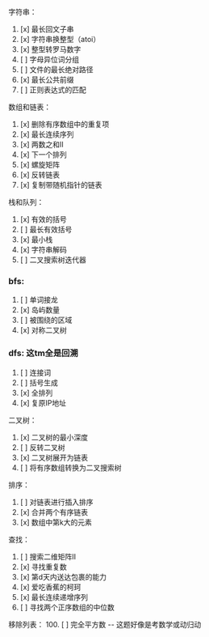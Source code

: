 字符串：
1. [x] 最长回文子串
2. [x] 字符串换整型（atoi）
3. [x] 整型转罗马数字
4. [ ] 字母异位词分组
5. [ ] 文件的最长绝对路径
6. [x] 最长公共前缀
7. [ ] 正则表达式的匹配

数组和链表：
1. [x] 删除有序数组中的重复项
2. [x] 最长连续序列
3. [x] 两数之和II
4. [x] 下一个排列
5. [x] 螺旋矩阵
6. [x] 反转链表
7. [x] 复制带随机指针的链表

栈和队列：
1. [x] 有效的括号
2. [ ] 最长有效括号
3. [x] 最小栈
4. [x] 字符串解码
5. [ ] 二叉搜索树迭代器

### bfs:
1. [ ] 单词接龙
2. [x] 岛屿数量
3. [ ] 被围绕的区域
4. [x] 对称二叉树

### dfs: 这tm全是回溯
1. [ ] 连接词
2. [ ] 括号生成
3. [x] 全排列
4. [x] 复原IP地址

二叉树：
1. [x] 二叉树的最小深度
2. [ ] 反转二叉树
3. [x] 二叉树展开为链表
4. [ ] 将有序数组转换为二叉搜索树

排序：
1. [ ] 对链表进行插入排序
2. [x] 合并两个有序链表
3. [x] 数组中第k大的元素

查找：
1. [ ] 搜索二维矩阵II
2. [x] 寻找重复数
3. [x] 第d天内送达包裹的能力
4. [x] 爱吃香蕉的柯珂
5. [x] 最长连续递增序列
6. [ ] 寻找两个正序数组的中位数

移除列表：
100. [ ] 完全平方数 -- 这题好像是考数学或动归动